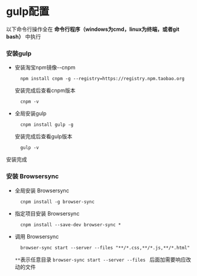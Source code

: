 # gulp配置

以下命令行操作全在 **命令行程序（windows为cmd，linux为终端，或者git bash）** 中执行

### 安装gulp

* 安装淘宝npm镜像--cnpm

		npm install cnpm -g --registry=https://registry.npm.taobao.org

	安装完成后查看cnpm版本

		cnpm -v

* 全局安装gulp

		cnpm install gulp -g

	安装完成后查看gulp版本

		gulp -v

安装完成

### 安装 Browsersync

* 全局安装 Browsersync

		cnpm install -g browser-sync

* 指定项目安装 Browsersync

		cnpm install --save-dev browser-sync *

* 调用 Browsersync

		browser-sync start --server --files "**/*.css,**/*.js,**/*.html"

	`**`表示任意目录 `browser-sync start --server --files ` 后面加需要响应改动的文件

